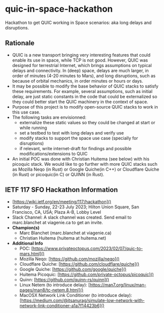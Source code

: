 # quic-in-space-hackathon
Hackathon to get QUIC working in Space scenarios: aka long delays and disruptions.

## Rationale
- QUIC is a new transport bringing very interesting features that could enable its use in space, while TCP is not good. However, QUIC was designed for terrestrial Internet, which brings assumptions on typical delays and connectivity. In (deep) space, delays are much larger, in order of minutes (4-20 minutes to Mars), and long disruptions, such as because of orbital mechanics, in order minutes or hours or days. 
- It may be possible to modify the base behavior of QUIC stacks to satisfy these requirements. For example, several assumptions, such as initial delay, are just static constants in the code that could be externalized so they could better start the QUIC machinery in the context of space.
- Purpose of this project is to modify open-source QUIC stacks to work in this use case. 
- The following tasks are envisionned:
  - externalize these static values so they could be changed at start or while running
  - set a testbed to test with long delays and verify use
  - modify stacks to support the space use case (specially for disruptions)
  - if relevant, write internet-draft for findings and possible modifications/extensions to QUIC
- An initial POC was done with Christian Huitema (see below) with his picoquic stack. 
  We would like to go further with more QUIC stacks such as Mozilla Neqo (in Rust) or 
  Google Quiche(in C++) or Cloudflare Quiche (in Rust) or picoquic(in C) or QUINN (in Rust).

## IETF 117 SFO Hackathon Information
- [https://wiki.ietf.org/en/meeting/117/hackathon]()
- Saturday - Sunday, 22-23 July 2023; Hilton Union Square, San Francisco, CA, USA; Plaza A-B, Lobby Level
- Slack Channel: A slack channel was created. Send email to marc.blanchet at viagenie.ca to get an invite.
- **Champion(s)**
  - Marc Blanchet (marc.blanchet at viagenie.ca)
  - Christian Huitema (huitema at huitema.net)
- **Additional Info**
  - POC: [https://www.privateoctopus.com/2023/02/07/quic-to-mars.html]()
  - Mozilla Neqo: [https://github.com/mozilla/neqo]()
  - Cloudflare Quiche: [https://github.com/cloudflare/quiche]()
  - Google Quiche: [https://github.com/google/quiche]()
  - Huitema Picoquic: [https://github.com/private-octopus/picoquic]()
  - Quinn: [https://github.com/quinn-rs/quinn]()
  - Linux Netem (to introduce delay): [https://man7.org/linux/man-pages/man8/tc-netem.8.html]()
  - MacOSX Network Link Conditioner (to introduce delay): [https://medium.com/@itsanurag/simulate-low-network-with-network-link-conditioner-a1a7f14423b6]()
